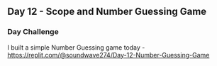 ## Day 12 - Scope and Number Guessing Game

### Day Challenge

I built a simple Number Guessing game today - https://replit.com/@soundwave274/Day-12-Number-Guessing-Game
